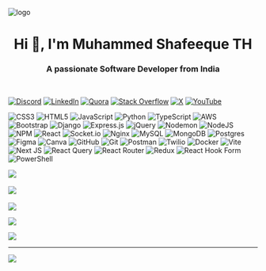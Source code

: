 ![logo](https://mir-s3-cdn-cf.behance.net/project_modules/max_1200/79731568097599.5b50bca477735.jpg)
<h1 align="center">Hi 👋, I'm Muhammed Shafeeque TH</h1>
<h3 align="center">A passionate Software Developer from India</h3><br/>



[![Discord](https://img.shields.io/badge/Discord-%237289DA.svg?logo=discord&logoColor=white)](https://discord.gg/ce9mdpYJ ) [![LinkedIn](https://img.shields.io/badge/LinkedIn-%230077B5.svg?logo=linkedin&logoColor=white)](https://linkedin.com/in/muhammed-shafeeque-th-473675265) [![Quora](https://img.shields.io/badge/Quora-%23B92B27.svg?logo=Quora&logoColor=white)](https://quora.com/profile/Mhd-Shafeeq-6) [![Stack Overflow](https://img.shields.io/badge/-Stackoverflow-FE7A16?logo=stack-overflow&logoColor=white)](https://stackoverflow.com/users/23044437) [![X](https://img.shields.io/badge/X-black.svg?logo=X&logoColor=white)](https://x.com/Md_shafeeque_th) [![YouTube](https://img.shields.io/badge/YouTube-%23FF0000.svg?logo=YouTube&logoColor=white)](https://youtube.com/@shafeeqsha2563) 


![CSS3](https://img.shields.io/badge/css3-%231572B6.svg?style=flat&logo=css3&logoColor=white) ![HTML5](https://img.shields.io/badge/html5-%23E34F26.svg?style=flat&logo=html5&logoColor=white) ![JavaScript](https://img.shields.io/badge/javascript-%23323330.svg?style=flat&logo=javascript&logoColor=%23F7DF1E) ![Python](https://img.shields.io/badge/python-3670A0?style=flat&logo=python&logoColor=ffdd54) ![TypeScript](https://img.shields.io/badge/typescript-%23007ACC.svg?style=flat&logo=typescript&logoColor=white) ![AWS](https://img.shields.io/badge/AWS-%23FF9900.svg?style=flat&logo=amazon-aws&logoColor=white) ![Bootstrap](https://img.shields.io/badge/bootstrap-%238511FA.svg?style=flat&logo=bootstrap&logoColor=white) ![Django](https://img.shields.io/badge/django-%23092E20.svg?style=flat&logo=django&logoColor=white) ![Express.js](https://img.shields.io/badge/express.js-%23404d59.svg?style=flat&logo=express&logoColor=%2361DAFB) ![jQuery](https://img.shields.io/badge/jquery-%230769AD.svg?style=flat&logo=jquery&logoColor=white) ![Nodemon](https://img.shields.io/badge/NODEMON-%23323330.svg?style=flat&logo=nodemon&logoColor=%BBDEAD) ![NodeJS](https://img.shields.io/badge/node.js-6DA55F?style=flat&logo=node.js&logoColor=white) ![NPM](https://img.shields.io/badge/NPM-%23CB3837.svg?style=flat&logo=npm&logoColor=white) ![React](https://img.shields.io/badge/react-%2320232a.svg?style=flat&logo=react&logoColor=%2361DAFB) ![Socket.io](https://img.shields.io/badge/Socket.io-black?style=flat&logo=socket.io&badgeColor=010101) ![Nginx](https://img.shields.io/badge/nginx-%23009639.svg?style=flat&logo=nginx&logoColor=white) ![MySQL](https://img.shields.io/badge/mysql-4479A1.svg?style=flat&logo=mysql&logoColor=white) ![MongoDB](https://img.shields.io/badge/MongoDB-%234ea94b.svg?style=flat&logo=mongodb&logoColor=white) ![Postgres](https://img.shields.io/badge/postgres-%23316192.svg?style=flat&logo=postgresql&logoColor=white) ![Figma](https://img.shields.io/badge/figma-%23F24E1E.svg?style=flat&logo=figma&logoColor=white) ![Canva](https://img.shields.io/badge/Canva-%2300C4CC.svg?style=flat&logo=Canva&logoColor=white) ![GitHub](https://img.shields.io/badge/github-%23121011.svg?style=flat&logo=github&logoColor=white) ![Git](https://img.shields.io/badge/git-%23F05033.svg?style=flat&logo=git&logoColor=white) ![Postman](https://img.shields.io/badge/Postman-FF6C37?style=flat&logo=postman&logoColor=white) ![Twilio](https://img.shields.io/badge/Twilio-F22F46?style=flat&logo=Twilio&logoColor=white) ![Docker](https://img.shields.io/badge/docker-%230db7ed.svg?style=flat&logo=docker&logoColor=white) ![Vite](https://img.shields.io/badge/vite-%23646CFF.svg?style=flat&logo=vite&logoColor=white) ![Next JS](https://img.shields.io/badge/Next-black?style=flat&logo=next.js&logoColor=white) ![React Query](https://img.shields.io/badge/-React%20Query-FF4154?style=flat&logo=react%20query&logoColor=white) ![React Router](https://img.shields.io/badge/React_Router-CA4245?style=flat&logo=react-router&logoColor=white) ![Redux](https://img.shields.io/badge/redux-%23593d88.svg?style=flat&logo=redux&logoColor=white) ![React Hook Form](https://img.shields.io/badge/React%20Hook%20Form-%23EC5990.svg?style=flat&logo=reacthookform&logoColor=white) ![PowerShell](https://img.shields.io/badge/PowerShell-%235391FE.svg?style=flat&logo=powershell&logoColor=white)
<br/>


![](https://github-readme-stats.vercel.app/api?username=Shafeeqth&theme=transparent&hide_border=false&include_all_commits=true&count_private=true)<br/><br/>
![](https://github-readme-streak-stats.herokuapp.com/?user=Shafeeqth&theme=transparent&hide_border=false)<br/><br/>
![](https://github-readme-stats.vercel.app/api/top-langs/?username=Shafeeqth&theme=transparent&hide_border=false&include_all_commits=true&count_private=true&layout=compact)<br/>

![](https://github-contributor-stats.vercel.app/api?username=Shafeeqth&limit=5&theme=transparent&combine_all_yearly_contributions=true)

![](https://github-profile-trophy.vercel.app/?username=Shafeeqth&theme=default&no-frame=false&no-bg=false&margin-w=4)




---
[![](https://visitcount.itsvg.in/api?id=Shafeeqth&icon=0&color=0)](https://visitcount.itsvg.in)

<!-- Proudly created with GPRM ( https://gprm.itsvg.in ) -->
